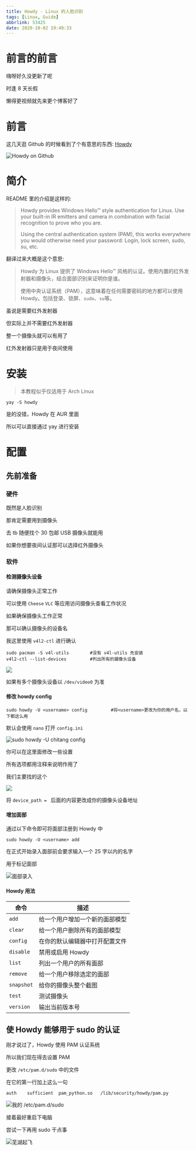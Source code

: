 ```yaml
---
title: Howdy - Linux 的人脸识别
tags: [Linux, Guide]
abbrlink: 53425
date: 2020-10-02 19:49:33
---
```


# 前言的前言

嗨呀好久没更新了呢

时逢 8 天长假

懒得更视频就先来更个博客好了

# 前言

这几天逛 Github 的时候看到了个有意思的东西: [Howdy](https://github.com/boltgolt/howdy)

![Howdy on Github](https://s1.ax1x.com/2020/10/02/0lWMAf.png)

# 简介

README 里的介绍是这样的: 

> Howdy provides Windows Hello™ style authentication for Linux. Use your built-in IR emitters and camera in combination with facial recognition to prove who you are.
>
> Using the central authentication system (PAM), this works everywhere you would otherwise need your password: Login, lock screen, sudo, su, etc.

翻译过来大概是这个意思:

> Howdy 为 Linux 提供了 Windows Hello™ 风格的认证。使用内置的红外发射器和摄像头，结合面部识别来证明你是谁。
>
> 使用中央认证系统（PAM），这意味着在任何需要密码的地方都可以使用 Howdy。包括登录、锁屏、`sudo`、`su`等。

虽说是需要红外发射器

但实际上并不需要红外发射器

整一个摄像头就可以有用了

红外发射器只是用于夜间使用

# 安装

<div class="warning">

> 本教程似乎仅适用于 Arch Linux

</div>

```shell
yay -S howdy
```

是的没错，Howdy 在 AUR 里面

所以可以直接通过 yay 进行安装

# 配置

## 先前准备

### 硬件

既然是人脸识别

那肯定需要用到摄像头

去 tb 随便找个 30 包邮 USB 摄像头就能用

如果你想要夜间认证那可以选择红外摄像头

### 软件

#### 检测摄像头设备

请确保摄像头正常工作

可以使用 `Cheese` `VLC` 等应用访问摄像头查看工作状况

如果确保摄像头工作正常

那可以确认摄像头的设备名

我这里使用 `v4l2-ctl` 进行确认

```shell
sudo pacman -S v4l-utils		#没有 v4l-utils 先安装
v4l2-ctl --list-devices			#列出所有的摄像头设备
```

![](https://s1.ax1x.com/2020/10/03/0337FK.png)

如果有多个摄像头设备以 `/dev/video0` 为准

#### 修改 howdy config

```shell
sudo howdy -U <username> config			#将<username>更改为你的用户名，以下都这么用
```

默认会使用 `nano` 打开 `config.ini`

![sudo howdy -U chitang config](https://s1.ax1x.com/2020/10/03/03841g.png)

你可以在这里面修改一些设置

所有选项都用注释来说明作用了

我们主要找的这个

![](https://s1.ax1x.com/2020/10/03/038j9U.png)

将 `device_path = ` 后面的内容更改成你的摄像头设备地址

#### 增加面部

通过以下命令即可将面部注册到 Howdy 中

```shell
sudo howdy -U <username> add
```

在正式开始录入面部前会要求输入一个 25 字以内的名字

用于标记面部

![面部录入](/images/howdy/face-add.png)

#### Howdy 用法

| 命令       | 描述                           |
| ---------- | ------------------------------ |
| `add`      | 给一个用户增加一个新的面部模型 |
| `clear`    | 给一个用户删除所有的面部模型   |
| `config`   | 在你的默认编辑器中打开配置文件 |
| `disable`  | 禁用或启用 Howdy               |
| `list`     | 列出一个用户的所有面部         |
| `remove`   | 给一个用户移除选定的面部       |
| `snapshot` | 给你的摄像头整个截图           |
| `test`     | 测试摄像头                     |
| `version`  | 输出当前版本号                 |

## 使 Howdy 能够用于 sudo 的认证

刚才说过了，Howdy 使用 PAM 认证系统

所以我们现在得去设置 PAM

更改 `/etc/pam.d/sudo` 中的文件

在它的第一行加上这么一句

```
auth	sufficient	pam_python.so	/lib/security/howdy/pam.py
```

![我的 /etc/pam.d/sudo](/images/howdy/config.png)

接着最好重启下电脑

尝试一下再用 sudo 干点事

![芜湖起飞](/images/howdy/use.png)

